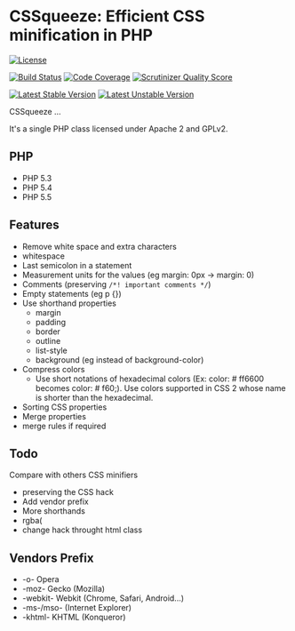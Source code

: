 CSSqueeze: Efficient CSS minification in PHP
==================================================

[![License](https://poser.pugx.org/patchwork/cssqueeze/license.png)](https://packagist.org/packages/patchwork/cssqueeze)

[![Build Status](https://travis-ci.org/ianbogda/CSSqueeze.png?branch=master)](https://travis-ci.org/ianbogda/CSSqueeze) [![Code Coverage](https://scrutinizer-ci.com/g/ianbogda/CSSqueeze/badges/coverage.png?s=dac1996f32de040657203c458bd96aea79b390c7)](https://scrutinizer-ci.com/g/ianbogda/CSSqueeze/) [![Scrutinizer Quality Score](https://scrutinizer-ci.com/g/ianbogda/CSSqueeze/badges/quality-score.png?s=484130f5adab9ca8ce1dfab522a52406c0b336e2)](https://scrutinizer-ci.com/g/ianbogda/CSSqueeze/)

[![Latest Stable Version](https://poser.pugx.org/patchwork/cssqueeze/v/stable.png)](https://packagist.org/packages/patchwork/cssqueeze) [![Latest Unstable Version](https://poser.pugx.org/patchwork/cssqueeze/v/unstable.png)](https://packagist.org/packages/patchwork/cssqueeze)


CSSqueeze …

It's a single PHP class licensed under Apache 2 and GPLv2.

PHP
---
*  PHP 5.3
*  PHP 5.4
*  PHP 5.5

Features
--------

*  Remove white space and extra characters
  * whitespace
  * Last semicolon in a statement
  * Measurement units for the values (eg margin: 0px -> margin: 0)
  * Comments (preserving ```/*! important comments */```)
  * Empty statements (eg p {})
* Use shorthand properties
  * margin
  * padding
  * border
  * outline
  * list-style
  * background (eg instead of background-color) 
* Compress colors
  * Use short notations of hexadecimal colors (Ex: color: # ff6600 becomes color: # f60;). Use colors supported in CSS 2 whose name is shorter than the hexadecimal.
* Sorting CSS properties
* Merge properties
* merge rules if required

Todo
----
Compare with others CSS minifiers

* preserving the CSS hack
* Add vendor prefix
* More shorthands
* rgba(
* change hack throught html class

Vendors Prefix
--------------

* -o- Opera
* -moz- Gecko (Mozilla)
* -webkit- Webkit (Chrome, Safari, Android...)
* -ms-/mso- (Internet Explorer)
* -khtml- KHTML (Konqueror)
